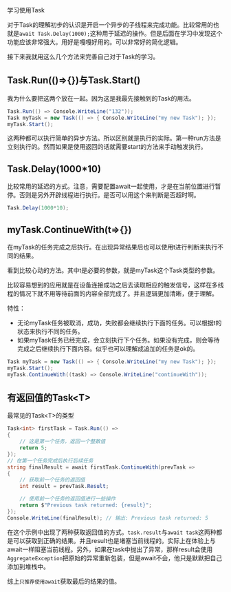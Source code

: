 学习使用Task

对于Task的理解初步的认识是开启一个异步的子线程来完成功能。比较常用的也就是`await Task.Delay(1000);`这种用于延迟的操作。但是后面在学习中发现这个功能应该非常强大。用好是嘎嘎好用的。可以非常好的简化逻辑。

接下来我就用这么几个方法来完善自己对于Task的学习。

## Task.Run(()=>{})与Task.Start()

我为什么要把这两个放在一起。因为这是我最先接触到的Task的用法。

```C#
Task.Run(() => Console.WriteLine("132"));
Task myTask = new Task(() => { Console.WriteLine("my new Task"); });
myTask.Start();
```

这两种都可以执行简单的异步方法。所以区别就是执行的实际。第一种run方法是立刻执行的。然而如果是使用返回的话就需要start的方法来手动触发执行。

## Task.Delay(1000*10)

比较常用的延迟的方式。注意，需要配置await一起使用，才是在当前位置进行暂停。否则是另外开辟线程进行执行。是否可以用这个来判断是否超时啊。

```C#
Task.Delay(1000*10);
```

## myTask.ContinueWith(t=>{})

在myTask的任务完成之后执行。在出现异常结果后也可以使用t进行判断来执行不同的结果。

看到比较心动的方法。其中t是必要的参数，就是myTask这个Task类型的参数。

比较容易想到的应用就是在设备连接成功之后去读取相应的触发信号，这样在多线程的情况下就不用等待前面的内容全部完成了。并且逻辑更加清晰，便于理解。

特性：

- 无论myTask任务被取消，成功，失败都会继续执行下面的任务。可以根据t的状态来执行不同的任务。
- 如果myTask任务已经完成，会立刻执行下个任务。如果没有完成，则会等待完成之后继续执行下面内容。似乎也可以理解成追加的任务是ok的。

```C#
Task myTask = new Task(() => { Console.WriteLine("my new Task"); });
myTask.Start();
myTask.ContinueWith((task) => Console.WriteLine("continueWith"));
```

## 有返回值的Task\<T>



最常见的Task\<T>的类型

```c#
Task<int> firstTask = Task.Run(() =>
{
    // 这是第一个任务，返回一个整数值
    return 5;
});
// 在第一个任务完成后执行后续任务
string finalResult = await firstTask.ContinueWith(prevTask =>
{
    // 获取前一个任务的返回值
    int result = prevTask.Result;

    // 使用前一个任务的返回值进行一些操作
    return $"Previous task returned: {result}";
});
Console.WriteLine(finalResult); // 输出: Previous task returned: 5
```

在这个示例中出现了两种获取返回值的方式。`task.result`与`await task`这两种都是可以获取到正确的结果。并且result也是堵塞当前线程的。实际上在体验上与await一样阻塞当前线程。另外，如果在task中抛出了异常，那样result会使用`AggregateException`把原始的异常重新包装，但是await不会，他只是默默把自己添加到堆栈中。

综上`只推荐使用await`获取最后的结果的值。

